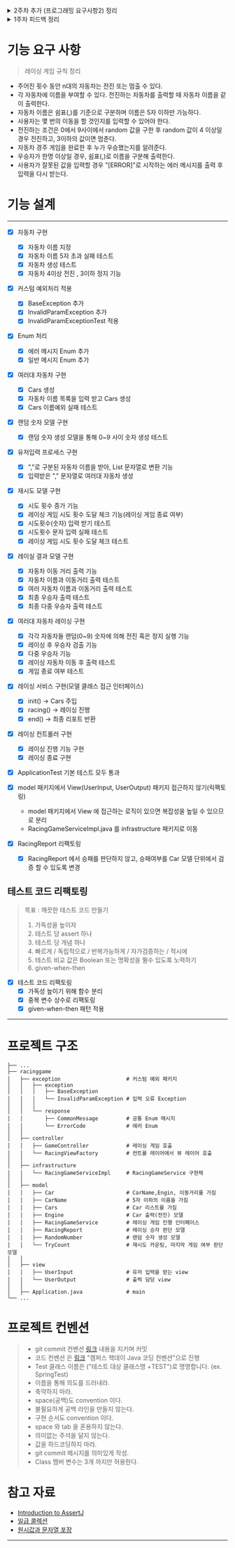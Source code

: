 <details>
<summary> 2주차 추가 (프로그래밍 요구사항2) 정리 </summary>

### 2주차 추가 (프로그래밍 요구사항2)

- 일급 콜렉션을 활용해 구현한다.
- 모든 원시값과 문자열을 포장한다.

### 원시값 포장 이란

- 원시 유형의 값(변수명)을 이용해 의미를 나타내지 않고, 의미있는 객체로 포장한다는 개념

### 일급 콜렉션 이란

- 콜렉션을 포함한 클래스는 반드시 다른 멤버 변수가 없어야 한다.
- 각 콜렉션은 그 자체로 포장돼 있으므로 이제 콜렉션과 관련된 동작은 근거지가 마련된셈이다.
- 필터가 이 새 클래스의 일부가 됨을 알 수 있다.
- 필터는 또한 스스로 함수 객체가 될 수 있다.
- 또한 새 클래스는 두 그룹을 같이 묶는다든가 그룹의 각 원소에 규칙을 적용하는 등의 동작을 처리할 수 있다.
- 이는 인스턴스 변수에 대한 규칙의 확실한 확장이지만 그 자체를 위해서도 중요하다.
- 많은 동작이 있지만 후임 프로그래머나 유지보수 담당자에 의미적 의도나 단초는 거의 없다. - 소트웍스 앤솔로지

</details>

<details>
<summary> 1주차 피드백 정리 </summary>

> 1주차 피드백 지키도록 노력하기  
> 커밋전 항상 아래 내용을 상기 시키며 커밋하도록 노력한다.

1. 프로그램 요구사항 미반영 검토하기 -> 모든 사항을 지킬 수 있도록 꼼꼼하게 프로그래밍하자!
2. RuntimeException 보다는 Exception 을 구체화 시켜 예외상황을 명확하게 정의하자.
3. 이름을 통해 의도를 드러내라. (불용어(Info, Data, a, an, the)를 추가하는 방식은 적절하지 못하다.)
4. 축약하지 마라. (의미를 들어낼 수 있다면 이름은 길어져도 괜찮다)
5. 개발 도구의 code format 기능을 활용
6. space(공백)도 convention 이다.
7. 불필요하게 공백 라인을 만들지 않는다.
8. 구현 순서도 convention 이다.
9. 반복하지 마라.
10. 들여쓰기에 space 와 tab 을 혼용하지 않는다.
11. 의미없는 주석을 달지 않는다. (주석보다는 의미있는 이름을 작성하도록 노력하자!)
12. 값을 하드코딩 하지 마라.(java 상수 개념)
    -> 상수이름은 대문자로 정의한다.
13. git commit 메시지를 의미있게 작성
14. 기능 목록 업데이트 (한번에 완벽하게 작성 보다는, 계속 된 업데이트를 통해 살아있는 문서를 만들도록 노력한다.)
15. 기능 목록 구현을 재검토한다. (너무 상새하게 작성하지 않는다. 기능 정리 정도까지. 예외상황도 기능목록에 정리한다.)
16. README.md를 상세히 작성. (README 를 통해 어떤 프로젝트이며, 어떤 기능을 담고 있는지 기술한다.)

</details>

# 기능 요구 사항

> 레이싱 게임 규칙 정리

- 주어진 횟수 동안 n대의 자동차는 전진 또는 멈출 수 있다.
- 각 자동차에 이름을 부여할 수 있다. 전진하는 자동차를 출력할 때 자동차 이름을 같이 출력한다.
- 자동차 이름은 쉼표(,)를 기준으로 구분하며 이름은 5자 이하만 가능하다.
- 사용자는 몇 번의 이동을 할 것인지를 입력할 수 있어야 한다.
- 전진하는 조건은 0에서 9사이에서 random 값을 구한 후 random 값이 4 이상일 경우 전진하고, 3이하의 값이면 멈춘다.
- 자동차 경주 게임을 완료한 후 누가 우승했는지를 알려준다.
- 우승자가 한명 이상일 경우, 쉼표(,)로 이름을 구분해 출력한다.
- 사용자가 잘못된 값을 입력할 경우 "[ERROR]"로 시작하는 에러 메시지를 출력 후 입력을 다시 받는다.

# 기능 설계

--- 

- [X] 자동차 구현
    - [X] 자동차 이름 지정
    - [X] 자동차 이름 5자 초과 실패 테스트
    - [X] 자동차 생성 테스트
    - [X] 자동차 4이상 전진 , 3이하 정지 기능

- [X] 커스텀 예외처리 적용
    - [X] BaseException 추가
    - [X] InvalidParamException 추가
    - [X] InvalidParamExceptionTest 적용

- [X] Enum 처리
    - [X] 에러 메시지 Enum 추가
    - [X] 일반 메시지 Enum 추가

- [X] 여러대 자동차 구현
    - [X] Cars 생성
    - [X] 자동차 이름 목록을 입력 받고 Cars 생성
    - [X] Cars 이름예외 실패 테스트

- [X] 랜덤 숫자 모델 구현
    - [X] 랜덤 숫자 생성 모델을 통해 0~9 사이 숫자 생성 테스트

- [X] 유저입력 프로세스 구현
    - [X] ","로 구분된 자동차 이름을 받아, List 문자열로 변환 기능
    - [X] 입력받은 "," 문자열로 여러대 자동차 생성

- [X] 재시도 모델 구현
    - [X] 시도 횟수 증가 기능
    - [X] 레이싱 게임 시도 횟수 도달 체크 기능(레이싱 게임 종료 여부)
    - [X] 시도횟수(숫자) 입력 받기 테스트
    - [X] 시도횟수 문자 입력 실패 테스트
    - [X] 레이싱 게임 시도 횟수 도달 체크 테스트

- [X] 레이실 결과 모델 구현
    - [X] 자동차 이동 거리 출력 기능
    - [X] 자동차 이름과 이동거리 출력 테스트
    - [X] 여러 자동차 이름과 이동거리 출력 테스트
    - [X] 최종 우승자 출력 테스트
    - [X] 최종 다중 우승자 출력 테스트

- [X] 여러대 자동차 레이싱 구현
    - [X] 각각 자동차들 랜덤(0~9) 숫자에 의해 전진 혹은 정지 실행 기능
    - [X] 레이싱 후 우승자 검출 기능
    - [X] 다중 우승자 기능
    - [X] 레이싱 자동차 이동 후 출력 테스트
    - [X] 게임 종료 여부 테스트

- [X] 레이싱 서비스 구현(모델 클래스 접근 인터페이스)
    - [X] init() -> Cars 주입
    - [X] racing()  -> 레이싱 진행
    - [X] end() -> 최종 리포트 반환

- [X] 레이싱 컨트롤러 구현
    - [X] 레이싱 진행 기능 구현
    - [X] 레이싱 종료 구현

- [X] ApplicationTest 기본 테스트 모두 통과

- [X] model 패키지에서 View(UserInput, UserOutput) 패키지 접근하지 않기(릭팩토링)
    - model 패키지에서 View 에 접근하는 로직이 있으면 복잡성을 높일 수 있으므로 분리
    - RacingGameServiceImpl.java 를 infrastructure 패키지로 이동

- [X] RacingReport 리팩토링
    - [X] RacingReport 에서 승패를 판단하지 않고, 승패여부를 Car 모델 단위에서 검증 할 수 있도록 변경

## 테스트 코드 리팩토링

> 목표 : 깨끗한 테스트 코드 만들기
> 1. 가독성을 높이자
> 2. 테스트 당 assert 하나
> 3. 테스트 당 개념 하나
> 4. 빠르게 / 독립적으로 / 반복가능하게 / 자가검증하는 / 적시에
> 5. 테스트 비교 값은 Boolean 또는 명확성을 뛸수 있도록 노력하기
> 6. given-when-then
>

- [X] 테스트 코드 리팩토링
    - [X] 가독성 높이기 위해 함수 분리
    - [X] 중복 변수 상수로 리팩토링
    - [X] given-when-then 패턴 적용

---  

# 프로젝트 구조

    ├── ...
    ├── racinggame
    │   ├── exception                     # 커스텀 예외 패키지  
    │   │   ├── exception       
    │   │   │   ├── BaseException         
    │   │   │   └── InvalidParamException # 입력 오류 Exception
    │   │   │
    │   │   └── response
    │   │       ├── CommonMessage         # 공통 Enum 메시지
    │   │       └── ErrorCode             # 에러 Enum
    │   │
    │   ├── controller                    
    │   │   ├── GameController            # 레이싱 게임 호출
    │   │   └── RacingViewFactory         # 컨트롤 레이어에서 뷰 레이어 호출
    │   │
    │   ├── infrastructure                
    │   │   └── RacingGameServiceImpl     # RacingGameService 구현체
    │   │
    │   ├── model         
    │   │   ├── Car                       # CarName,Engin, 이동거리를 가짐
    │   │   ├── CarName                   # 5자 이하의 이름을 가짐
    │   │   ├── Cars                      # Car 리스트를 가짐
    │   │   ├── Engine                    # Car 출력(전진) 모델
    │   │   ├── RacingGameService         # 레이싱 게임 진행 인터페이스
    │   │   ├── RacingReport              # 레이싱 승자 판단 모델
    │   │   ├── RandomNumber              # 랜덤 숫자 생성 모델
    │   │   └── TryCount                  # 재시도 카운팅, 마지막 게임 여부 판단 모델
    │   │
    │   ├── view      
    │   │   ├── UserInput                 # 유저 입력을 받는 view
    │   │   └── UserOutput                # 출력 담당 view
    │   │
    │   ├── Application.java              # main 
    └── ...

# 프로젝트 컨벤션

> - git commit 컨벤션 [링크](https://gist.github.com/stephenparish/9941e89d80e2bc58a153) 내용을 지키며 커밋
> - 코드 컨벤션 은 [링크](https://naver.github.io/hackday-conventions-java/) "캠퍼스 핵데이 Java 코딩 컨벤션"으로 진행
> - Test 클래스 이름은 ("테스트 대상 클래스명 +TEST")로 명명합니다. (ex. SpringTest)
> - 이름을 통해 의도를 드러내라.
> - 축약하지 마라.
> - space(공백)도 convention 이다.
> - 불필요하게 공백 라인을 만들지 않는다.
> - 구현 순서도 convention 이다.
> - space 와 tab 을 혼용하지 않는다.
> - 의미없는 주석을 달지 않는다.
> - 값을 하드코딩하지 마라.
> - git commit 메시지를 의미있게 작성.
> - Class 멤버 변수는 3개 까지만 허용한다.

# 참고 자료

- [Introduction to AssertJ](https://www.baeldung.com/introduction-to-assertj)
- [일급 콜렉션](https://developerfarm.wordpress.com/2012/02/01/object_calisthenics_/)
- [원시값과 문자열 포장](https://developerfarm.wordpress.com/2012/01/27/object_calisthenics_4/)

---
